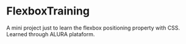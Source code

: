 # FlexboxTraining

A mini project just to learn the flexbox positioning property with CSS. 
Learned through ALURA plataform.

